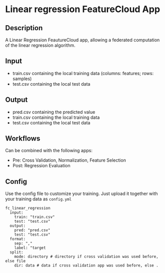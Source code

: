 # Linear regression FeatureCloud App

## Description
A Linear Regression FeautureCloud app, allowing a federated computation of the linear regression algorithm.

## Input
- train.csv containing the local training data (columns: features; rows: samples)
- test.csv containing the local test data

## Output
- pred.csv containing the predicted value 
- train.csv containing the local training data
- test.csv containing the local test data

## Workflows
Can be combined with the following apps:
- Pre: Cross Validation, Normalization, Feature Selection
- Post: Regression Evaluation

## Config
Use the config file to customize your training. Just upload it together with your training data as `config.yml`
```
fc_linear_regression
  input:
    train: "train.csv"
    test: "test.csv"
  output:
    pred: "pred.csv"
    test: "test.csv"
  format:
    sep: ","
    label: "target
  split:
    mode: directory # directory if cross validation was used before, else file
    dir: data # data if cross validation app was used before, else .
```
